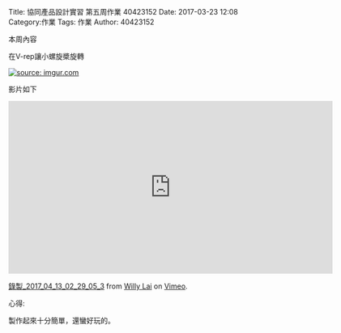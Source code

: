 Title: 協同產品設計實習 第五周作業 40423152
Date: 2017-03-23 12:08
Category:作業
Tags: 作業
Author: 40423152



<!-- PELICAN_END_SUMMARY -->

本周內容

在V-rep讓小螺旋槳旋轉

<a href="http://imgur.com/DmXACAO"><img src="http://i.imgur.com/DmXACAO.png" title="source: imgur.com" /></a>

影片如下

<iframe src="https://player.vimeo.com/video/212965001" width="640" height="342" frameborder="0" webkitallowfullscreen mozallowfullscreen allowfullscreen></iframe>
<p><a href="https://vimeo.com/212965001">錄製_2017_04_13_02_29_05_3</a> from <a href="https://vimeo.com/user46451216">Willy Lai</a> on <a href="https://vimeo.com">Vimeo</a>.</p>

心得:

製作起來十分簡單，還蠻好玩的。